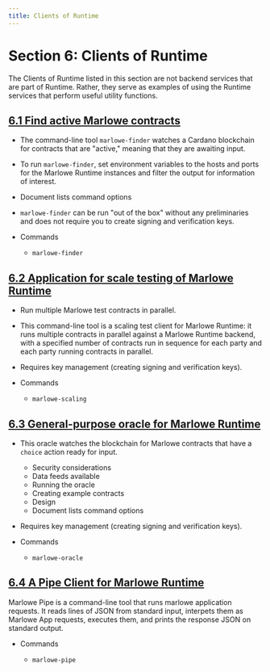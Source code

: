 ```yaml
---
title: Clients of Runtime
---
```


# Section 6: Clients of Runtime

The Clients of Runtime listed in this section are not backend services that are part of Runtime. 
Rather, they serve as examples of using the Runtime services that perform useful utility functions. 

## [6.1 Find active Marlowe contracts](https://github.com/input-output-hk/marlowe-cardano/blob/main/marlowe-apps/Finder.md)

* The command-line tool `marlowe-finder` watches a Cardano blockchain for contracts that are "active," meaning that they are awaiting input. 
* To run `marlowe-finder`, set environment variables to the hosts and ports for the Marlowe Runtime instances and filter the output for information of interest. 
* Document lists command options
* `marlowe-finder` can be run "out of the box" without any preliminaries and does not require you to create signing and verification keys. 

* Commands 

   * `marlowe-finder`

## [6.2 Application for scale testing of Marlowe Runtime](https://github.com/input-output-hk/marlowe-cardano/blob/main/marlowe-apps/Scaling.md)

* Run multiple Marlowe test contracts in parallel. 
* This command-line tool is a scaling test client for Marlowe Runtime: it runs multiple contracts in parallel against a Marlowe Runtime backend, with a specified number of contracts run in sequence for each party and each party running contracts in parallel.
* Requires key management (creating signing and verification keys). 

* Commands

   * `marlowe-scaling`

## [6.3 General-purpose oracle for Marlowe Runtime](https://github.com/input-output-hk/marlowe-cardano/blob/main/marlowe-apps/Oracle.md)

* This oracle watches the blockchain for Marlowe contracts that have a `choice` action ready for input.

   * Security considerations
   * Data feeds available
   * Running the oracle
   * Creating example contracts
   * Design
   * Document lists command options

* Requires key management (creating signing and verification keys). 

* Commands

   * `marlowe-oracle`

## [6.4 A Pipe Client for Marlowe Runtime](https://github.com/input-output-hk/marlowe-cardano/blob/SCP-5012/marlowe-apps/Pipe.md)

Marlowe Pipe is a command-line tool that runs marlowe application requests. It reads lines of JSON from standard input, interpets them as Marlowe App requests, executes them, and prints the response JSON on standard output. 

* Commands

   * `marlowe-pipe`

